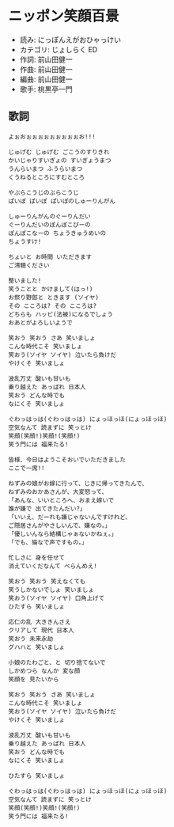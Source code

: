 ニッポン笑顔百景
=================

- 読み: にっぽんえがおひゃっけい
- カテゴリ: じょしらく ED
- 作詞: 前山田健一
- 作曲: 前山田健一
- 編曲: 前山田健一
- 歌手: 桃黒亭一門


歌詞
-----

    よぉおぉぉぉぉぉぉぉぉぉお!!!

    じゅげむ じゅげむ ごこうのすりきれ
    かいじゃりすいぎょの すいぎょうまつ
    うんらいまつ ふうらいまつ
    くうねるところにすむところ

    やぶらこうじのぶらこうじ
    ぱいぽ ぱいぽ ぱいぽのしゅーりんがん

    しゅーりんがんのぐーりんだい
    ぐーりんだいのぽんぽこぴーの
    ぽんぽこなーの ちょうきゅうめいの
    ちょうすけ!

    ちょいと お時間 いただきます
    ご清聴ください

    整いました!
    笑うことと かけまして(はっ!)
    お祭り野郎と ときます (ソイヤ)
    その こころは? その こころは?
    どちらも ハッピ(法被)になるでしょう
    おあとがよろしいようで

    笑おう 笑おう さあ 笑いましょ
    こんな時代こそ 笑いましょ
    笑おう(ソイヤ ソイヤ) 泣いたら負けだ
    やけくそ 笑いましょ

    波乱万丈 酸いも甘いも
    乗り越えた あっぱれ 日本人
    笑おう どんな時でも
    なにくそ 笑いましょ

    ぐわっはっは(ぐわっはっは) にょっほっほ(にょっほっほ)
    空気なんて 読まずに 笑っとけ
    笑顔(笑顔!)笑顔!(笑顔!)
    笑う門には 福来たる!

    皆様、今日はようこそおいでいただきました
    ここで一席!!

    ねずみの娘がお嫁に行って、じきに帰ってきたんで、
    ねずみのおかあさんが、大変怒って、
    「あんな、いいところへ、おまえ嫁いで
    誰が嫌で 出てきたんだい?」
    「いいえ、だーれも嫌じゃないんですけれど、
    ご隠居さんがやさしいんで、嫌なの。」
    「優しいんなら結構じゃぁないかねぇ。」
    「でも、猫なで声ですもの。」

    忙しさに 身を任せて
    消えていくだなんて べらんめえ!

    笑おう 笑おう 笑えなくても
    笑うしかないでしょ 笑いましょ
    笑おう(ソイヤ ソイヤ) 口角上げて
    ひたすら 笑いましょ

    応仁の乱 大ききんさえ
    クリアして 現代 日本人
    笑おう 未来永劫
    グハハと 笑いましょ

    小娘のたわごと、と 切り捨てないで
    しかめつら なんか 変な顔
    笑顔を 見たいから

    笑おう 笑おう さあ 笑いましょ
    こんな時代こそ 笑いましょ
    笑おう(ソイヤ ソイヤ) 泣いたら負けだ
    やけくそ 笑いましょ

    波乱万丈 酸いも甘いも
    乗り越えた あっぱれ 日本人
    笑おう どんな時でも
    なにくそ 笑いましょ

    ひたすら 笑いましょ

    ぐわっはっは(ぐわっはっは) にょっほっほ(にょっほっほ)
    空気なんて 読まずに 笑っとけ
    笑顔(笑顔!)笑顔!(笑顔!)
    笑う門には 福来たる!

